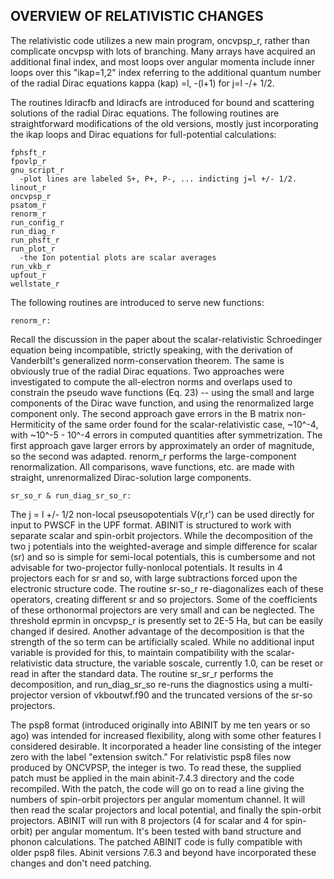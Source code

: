 ﻿## OVERVIEW OF RELATIVISTIC CHANGES

The relativistic code utilizes a new main program, oncvpsp_r, rather than
complicate oncvpsp with lots of branching.  Many arrays have acquired an
additional final index, and most loops over angular momenta include inner
loops over this "ikap=1,2" index referring to the additional quantum number of
the radial Dirac equations kappa (kap) =l, -(l+1) for j=l -/+ 1/2.

The routines ldiracfb and ldiracfs are introduced for bound and scattering 
solutions of the radial Dirac equations. The following routines are 
straightforward modifications of the old versions, mostly just incorporating 
the ikap loops and Dirac equations for full-potential calculations:

    fphsft_r
    fpovlp_r
    gnu_script_r
      -plot lines are labeled S+, P+, P-, ... indicting j=l +/- 1/2.
    linout_r
    oncvpsp_r
    psatom_r
    renorm_r
    run_config_r
    run_diag_r
    run_phsft_r
    run_plot_r
      -the Ion potential plots are scalar averages
    run_vkb_r
    upfout_r
    wellstate_r

The following routines are introduced to serve new functions:

    renorm_r:

Recall the discussion in the paper about the scalar-relativistic Schroedinger
equation being incompatible, strictly speaking, with the derivation of
Vanderbilt's generalized norm-conservation theorem.  The same is obviously
true of the radial Dirac equations.  Two approaches were investigated to
compute the all-electron norms and overlaps used to constrain the pseudo
wave functions (Eq. 23) -- using the small and large components of the
Dirac wave function, and using the renormalized large component only.  The
second approach gave errors in the B matrix non-Hermiticity of the same order
found for the scalar-relativistic case, ~10^-4, with ~10^-5 - 10^-4 errors
in computed quantities after symmetrization.  The first approach gave larger
errors by approximately an order of magnitude, so the second was adapted.
renorm_r performs the large-component renormalization.  All comparisons, wave
functions, etc. are made with straight, unrenormalized Dirac-solution
large components.

    sr_so_r & run_diag_sr_so_r:

The j = l +/- 1/2 non-local pseusopotentials V(r,r') can be used directly
for input to PWSCF in the UPF format.  ABINIT is structured to work with
separate scalar and spin-orbit projectors.  While the decomposition of
the two j potentials into the weighted-average and simple difference for
scalar (sr) and so is simple for semi-local potentials, this is cumbersome and
not advisable for two-projector fully-nonlocal potentials.  It results
in 4 projectors each for sr and so, with large subtractions forced upon
the electronic structure code.  The routine sr-so_r re-diagonalizes each
of these operators, creating different sr and so projectors.  Some of
the coefficients of these orthonormal projectors are very small and can
be neglected.  The threshold eprmin in oncvpsp_r is presently set to
2E-5 Ha, but can be easily changed if desired.  Another advantage of the
decomposition is that the strength of the so term can be artificially
scaled.  While no additional input variable is provided for this, to
maintain compatibility  with the scalar-relativistic data structure, the
variable soscale, currently 1.0, can be reset or read in after the
standard data.  The routine sr_sr_r performs the decomposition, and
run_diag_sr_so re-runs the diagnostics using a multi-projector version
of vkboutwf.f90 and the truncated versions of the sr-so projectors.

The psp8 format (introduced originally into ABINIT by me ten years or so
ago) was intended for increased flexibility, along with some other
features I considered desirable.  It incorporated a header line consisting
of the integer zero with the label "extension switch."  For relativistic
psp8 files now produced by ONCVPSP, the integer is two. To read these,
the supplied patch must be applied in the main abinit-7.4.3 directory
and the code recompiled.  With the patch, the code will go on to read
a line giving the numbers of spin-orbit projectors per angular momentum
channel.  It will then read the scalar projectors and local potential,
and finally the spin-orbit projectors.  ABINIT will run with 8 projectors
(4 for scalar and 4 for spin-orbit) per angular momentum.  It's been
tested with band structure and phonon calculations.  The patched ABINIT 
code is fully compatible with older psp8 files.  Abinit versions 7.6.3
and beyond have incorporated these changes and don't need patching.

